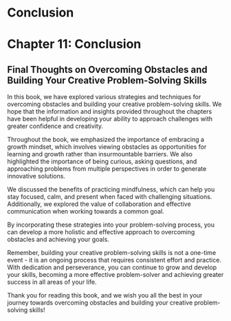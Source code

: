 # Conclusion

Chapter 11: Conclusion
======================

Final Thoughts on Overcoming Obstacles and Building Your Creative Problem-Solving Skills
----------------------------------------------------------------------------------------

In this book, we have explored various strategies and techniques for overcoming obstacles and building your creative problem-solving skills. We hope that the information and insights provided throughout the chapters have been helpful in developing your ability to approach challenges with greater confidence and creativity.

Throughout the book, we emphasized the importance of embracing a growth mindset, which involves viewing obstacles as opportunities for learning and growth rather than insurmountable barriers. We also highlighted the importance of being curious, asking questions, and approaching problems from multiple perspectives in order to generate innovative solutions.

We discussed the benefits of practicing mindfulness, which can help you stay focused, calm, and present when faced with challenging situations. Additionally, we explored the value of collaboration and effective communication when working towards a common goal.

By incorporating these strategies into your problem-solving process, you can develop a more holistic and effective approach to overcoming obstacles and achieving your goals.

Remember, building your creative problem-solving skills is not a one-time event - it is an ongoing process that requires consistent effort and practice. With dedication and perseverance, you can continue to grow and develop your skills, becoming a more effective problem-solver and achieving greater success in all areas of your life.

Thank you for reading this book, and we wish you all the best in your journey towards overcoming obstacles and building your creative problem-solving skills!